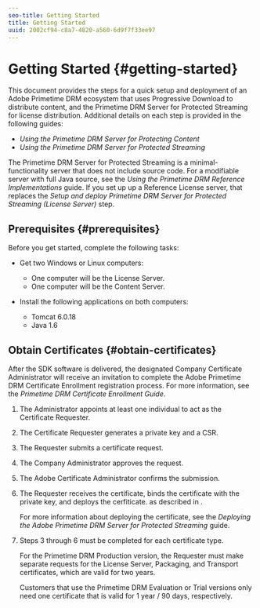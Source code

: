 ```yaml
---
seo-title: Getting Started
title: Getting Started
uuid: 2002cf94-c8a7-4820-a560-6d9f7f33ee97
---
```


# Getting Started {#getting-started}

This document provides the steps for a quick setup and deployment of an Adobe Primetime DRM ecosystem that uses Progressive Download to distribute content, and the Primetime DRM Server for Protected Streaming for license distribution. Additional details on each step is provided in the following guides:

* *Using the Primetime DRM Server for Protecting Content* 
* *Using the Primetime DRM Server for Protected Streaming*

The Primetime DRM Server for Protected Streaming is a minimal-functionality server that does not include source code. For a modifiable server with full Java source, see the *Using the Primetime DRM Reference Implementations* guide. If you set up up a Reference License server, that replaces the *Setup and deploy Primetime DRM Server for Protected Streaming (License Server)* step.

## Prerequisites {#prerequisites}

Before you get started, complete the following tasks:

* Get two Windows or Linux computers:

    * One computer will be the License Server. 
    * One computer will be the Content Server.

* Install the following applications on both computers:

    * Tomcat 6.0.18 
    * Java 1.6

## Obtain Certificates {#obtain-certificates}

After the SDK software is delivered, the designated Company Certificate Administrator will receive an invitation to complete the Adobe Primetime DRM Certificate Enrollment registration process. For more information, see the *Primetime DRM Certificate Enrollment Guide*. 

1. The Administrator appoints at least one individual to act as the Certificate Requester.
1. The Certificate Requester generates a private key and a CSR.
1. The Requester submits a certificate request.
1. The Company Administrator approves the request.
1. The Adobe Certificate Administrator confirms the submission.
1. The Requester receives the certificate, binds the certificate with the private key, and deploys the cerfiticate. as described in .

   For more information about deploying the certificate, see the *Deploying the Adobe Primetime DRM Server for Protected Streaming* guide.
1. Steps 3 through 6 must be completed for each certificate type.

   For the Primetime DRM Production version, the Requester must make separate requests for the License Server, Packaging, and Transport certificates, which are valid for two years.

   Customers that use the Primetime DRM Evaluation or Trial versions only need one certificate that is valid for 1 year / 90 days, respectively.
